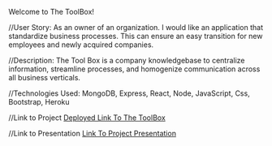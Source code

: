 Welcome to The ToolBox!

//User Story:
As an owner of an organization. I would like an application that standardize business processes. This can ensure an easy transition for new employees and newly acquired companies.

//Description:
The Tool Box is a company knowledgebase to centralize information, streamline processes, and homogenize communication across all business verticals.

//Technologies Used:
MongoDB, Express, React, Node, JavaScript, Css, Bootstrap, Heroku

//Link to Project
<a href="https://the-toolbox-app.herokuapp.com/">Deployed Link To The ToolBox</a>

//Link to Presentation
<a href="https://docs.google.com/presentation/d/1TgxJ-U-V29UpfF_gwi1FHGhJeJ95h1GFJEbVuFG-uO8/edit?ts=5ea2f839#slide=id.p">Link To Project Presentation</a>
